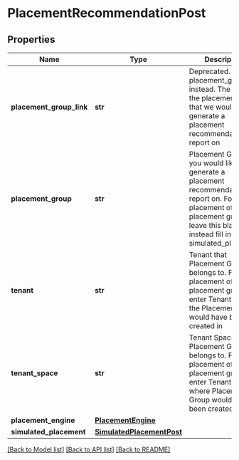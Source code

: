 # PlacementRecommendationPost

## Properties
Name | Type | Description | Notes
------------ | ------------- | ------------- | -------------
**placement_group_link** | **str** | Deprecated. Use placement_group instead. The link to the placement group that we would like to generate a placement recommendation report on | [optional] 
**placement_group** | **str** | Placement Group you would like to generate a placement recommendation report on. For placement of new placement group, leave this blank, and instead fill in simulated_placement | [optional] 
**tenant** | **str** | Tenant that Placement Group belongs to. For placement of new placement group, enter Tenant where the Placement Group would have been created in | 
**tenant_space** | **str** | Tenant Space that Placement Group belongs to. For placement of new placement group, enter TenantSpace where Placement Group would have been created in | 
**placement_engine** | [**PlacementEngine**](PlacementEngine.md) |  | [optional] 
**simulated_placement** | [**SimulatedPlacementPost**](SimulatedPlacementPost.md) |  | [optional] 

[[Back to Model list]](../README.md#documentation-for-models) [[Back to API list]](../README.md#documentation-for-api-endpoints) [[Back to README]](../README.md)


